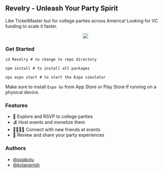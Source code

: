 ## Revelry - Unleash Your Party Spirit

Like TicketMaster but for college parties across America! Looking for VC funding to scale it faster.

<p align="center">
  <img src="screenshot.png" />
</p>

### Get Started

```
cd Revelry # to change to repo directory

npm install # to install all packages

npx expo start # to start the Expo simulator
```

Make sure to install `Expo Go` from App Store or Play Store if running on a physical device.

### Features

- 🕺 Explore and RSVP to college parties
- 💰 Host events and monetize them
- 🫱🏼‍🫲🏽 Connect with new friends at events
- 🤩 Review and share your party experiences

### Authors

- [@spabolu](https://github.com/spabolu)
- [@kolananish](https://github.com/kolananish)

